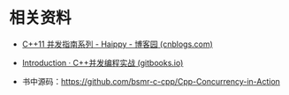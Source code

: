 # 相关资料

- [C++11 并发指南系列 - Haippy - 博客园 (cnblogs.com)](https://www.cnblogs.com/haippy/p/3284540.html)

- [Introduction · C++并发编程实战 (gitbooks.io)](https://nj.gitbooks.io/c/content/)

- 书中源码：https://github.com/bsmr-c-cpp/Cpp-Concurrency-in-Action


